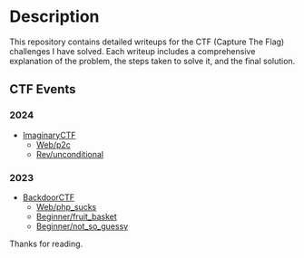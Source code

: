 # Description

This repository contains detailed writeups for the CTF (Capture The Flag) challenges I have solved. Each writeup includes a comprehensive explanation of the problem, the steps taken to solve it, and the final solution.

## CTF Events

### 2024

- [ImaginaryCTF](./2024/imaginaryCTF)
  - [Web/p2c](./2024/imaginaryCTF/web/p2c)
  - [Rev/unconditional](./2024/imaginaryCTF/rev/unconditional)

### 2023

- [BackdoorCTF](./2023/Backdoor_CTF)
  - [Web/php_sucks](./2023/Backdoor_CTF/Web/php_sucks)
  - [Beginner/fruit_basket](./2023/Backdoor_CTF/Beginner/fruit_basket)
  - [Beginner/not_so_guessy](./2023/Backdoor_CTF/Beginner/not_so_guessy)

Thanks for reading.
